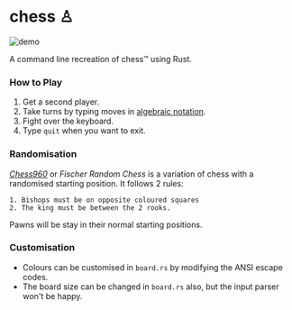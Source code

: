 # chess ♙

![demo](./demo/fools_mate.gif)

A command line recreation of chess™ using Rust.

### How to Play
1. Get a second player.
2. Take turns by typing moves in [algebraic notation](https://en.wikipedia.org/wiki/Algebraic_notation_(chess)).
3. Fight over the keyboard.
4. Type `quit` when you want to exit.

### Randomisation
[*Chess960*](https://en.wikipedia.org/wiki/Fischer_random_chess) or *Fischer Random Chess* is a variation of chess with a randomised starting position. It follows 2 rules:

    1. Bishops must be on opposite coloured squares
    2. The king must be between the 2 rooks.

Pawns will be stay in their normal starting positions.

### Customisation
- Colours can be customised in `board.rs` by modifying the ANSI escape codes.
- The board size can be changed in `board.rs` also, but the input parser won't be happy.